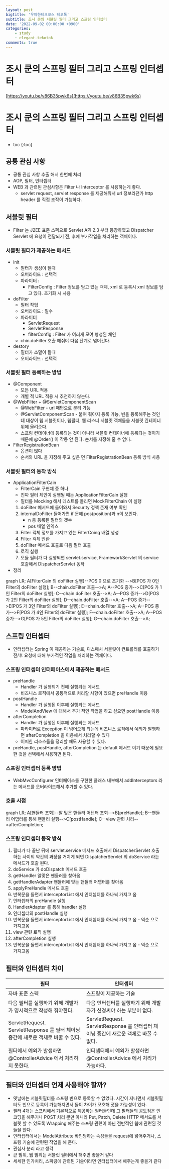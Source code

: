 ```yaml
---
layout: post
bigtitle: '우아한테크코스 테코톡'
subtitle: 조시 쿤의 서블릿 필터 그리고 스프링 인터셉터
date: '2022-09-02 00:00:00 +0900'
categories:
    - study
    - elegant-tekotok
comments: true
---
```


# 조시 쿤의 스프링 필터 그리고 스프링 인터셉터
[https://youtu.be/v86B35pwk6s](https://youtu.be/v86B35pwk6s)

# 조시 쿤의 스프링 필터 그리고 스프링 인터셉터
* toc
{:toc}

## 공통 관심 사항
+ 공통 관심 사항 추출 해서 한번에 처리
+ AOP, 필터, 인터셉터
+ WEB 과 관련된 관심사항은 Filter 나 Interceptor 를 사용하는게 좋다.
  + servlet request, servlet response 를 제공해줘서 url 정보라던가 http header 를 직접 조작이 가능하다.

## 서블릿 필터
+ Filter 는 J2EE 표준 스펙으로 Servlet API 2.3 부터 등장하였고 Dispatcher Servlet 에 요청이 전달되기 전, 후에 부가작업을 처리하는 객체이다.

### 서블릿 필터가 제공하는 메서드
+ init 
  + 필터가 생성이 될때 
  + 오버라이드 : 선택적
  + 파라미터 : 
    + FilterConfig : Filter 정보를 담고 있는 객체, xml 로 등록시 xml 정보를 담고 있다. 초기화 시 사용
+ doFilter
  + 필터 작업 
  + 오버라이드 : 필수
  + 파라미터 
    + ServletRequest
    + ServletResponse
    + filterConfig : Filter 가 여러개 모여 형성된 체인
  + chin.doFilter 호출 해줘야 다음 단계로 넘어간다.
+ destory
  + 필터가 소멸이 될때 
  + 오버라이드 : 선택적

### 서블릿 필터 등록하는 방법 
+ @Component
  + 모든 URL 적용 
  + 개별 적 URL 적용 시 추천하지 않는다.
+ @WebFilter + @ServletComponentScan
  + @WebFilter - url 패턴으로 분리 가능
  + @ServletComponentScan - 붙여 줘야지 등록 가능, 빈을 등록해주는 것인데 대상이 웹 서블릿이나, 웹필터, 웹 리스너 서블릿 객체들을 서블릿 컨테이너 위에 올려준다.
  + 스프링 컨테이너에 등록되는 것이 아니라 서블릿 컨테이너에 등록되는 것이기 때문에 @Order() 이 작동 안 된다. 순서를 지정해 줄 수 없다.
+ FilterRegistrationBean
  + 옵션이 많다
  + 순서와 URL 을 지정해 주고 싶은 면 FilterRegistrationBean 등록 방식 사용

### 서블릿 필터의 동작 방식
+ ApplicationFilterCain
  + FilterCain 구현체 중 하나
  + 진짜 필터 체인이 실행될 때는 ApplicationFilterCain 실행
  + 필터를 Mocking 해서 테스트를 돌리면 MockFilterChain 이 실행
  1. doFilter 메서드에 들어와서 Security 정책 존재 여부 확인
  2. internalDoFilter 들어가면 if 문에 pos(position)과 n이 보인다.
     + n 총 등록된 필터의 갯수
     + pos 배열 인덱스
  3. Filter 객체 정보를 가지고 있는 FilterCoing 배열 생성
  4. Filter 객체 반환
  5. doFilter 메서드 호출로 다음 필터 호출
  6. 로직 실행 
  7. 모들 필터가 다 실행되면 servlet.service, FrameworkServlet 의 service 호출해서 DispatcherServlet 동작
+ 정리

<div class="language-mermaid">
graph LR;
    A[FilterCain 의 doFilter 실행]--POS 0 으로 초기화 -->B[POS 가 0인 Filter의 doFilter 실행];
    B--chain.doFilter 호출-->A;
    A--POS 증가-->C[POS 가 1인 Filter의 doFilter 실행];
    C--chain.doFilter 호출-->A;
    A--POS 증가-->D[POS 가 2인 Filter의 doFilter 실행];
    D--chain.doFilter 호출-->A;
    A--POS 증가-->E[POS 가 3인 Filter의 doFilter 실행];
    E--chain.doFilter 호출-->A;
    A--POS 증가-->F[POS 가 4인 Filter의 doFilter 실행];
    F--chain.doFilter 호출-->A;
    A--POS 증가-->G[POS 가 5인 Filter의 doFilter 실행];
    G--chain.doFilter 호출-->A;
</div>

## 스프링 인터셉터
+ 인터셉터는 Spring 이 제공하는 기술로, 디스패처 서블릿이 컨트롤러를 호출하기 전/후 요청에 대해 부가적인 작업을 처리하는 객체이다.

### 스프링 인터셉터 인터페이스에서 제공하는 메서드
+ preHandle
  + Handler 가 실행되기 전에 실행되는 메서드
  + 비즈니스 로직에서 공통적으로 처리할 사항이 있으면 preHandle 이용
+ postHandle
  + Handler 가 실행된 이후에 실행되는 메서드
  + ModelAndView 에 대해서 추가 적인 작업을 하고 싶으면 postHandle 이용 
+ afterCompletion
  + Handler 가 실행된 이후에 실행되는 메서드
  + 파라미터로 Exception 이 넘어오게 되는데 비즈니스 로직에서 예외가 발행하면 afterCompletion 을 이용해서 처리할 수 있다
  + 어떠한 리소스들을 정리할 때도 사용할 수 있다.
+ preHandle, postHandle, afterCompletion 는 default 메서드 이기 때문에 필요한 것을 선택해서 사용하면 된다.

### 스프링 인터셉터 등록 방법
+ WebMvcConfigurer 인터페이스를 구현한 클래스 내부에서 addInterceptors 라는 메서드를 오버라이드해서 추가할 수 있다.

### 호출 시점

<div class="language-mermaid">
graph LR;
    A[핸들러 조회]--알 맞은 핸들러 어댑터 조회-->B[preHandle];
    B--핸들러 어댑터를 통해 핸들러 실행-->C[postHandle];
    C--view 관련 처리-->afterCompletion;
</div>

### 스프링 인터셉터 동작 방식
1. 필터가 다 끝난 뒤에 servlet.service 메서드 호출해서 DispatcherServlet 호출 하는 사이의 약간의 과정을 거치게 되면 DispatcherServlet 의 doService 라는 메서드가 호출 된다.
2. doService 가 doDispatch 메서드 호출
3. getHandler 알맞은 핸들러를 찾아옴 
4. getHandlerAdapter 핸들러에 맞는 핸들러 어뎁터를 찾아옴
5. applyPreHandle 메서드 호출
6. 반복문을 돌면서 interceptorList 에서 인터셉터를 하나씩 가지고 옴
7. 인터셉터의 preHandle 실행 
8. HandlerAdapter 를 통해 handler 실행
9. 인터셉터의 postHandle 실행 
10. 반복문을 돌면서 interceptorList 에서 인터셉터를 하나씩 가지고 옴  - 역순 으로 가지고옴
11. view 관련 로직 실행
12. afterCompletion 실행
13. 반복문을 돌면서 interceptorList 에서 인터셉터를 하나씩 가지고 옴  - 역순 으로 가지고옴

## 필터와 인터셉터 차이

| 필터                                                             | 인터셉터                                                             |
|----------------------------------------------------------------|------------------------------------------------------------------|
| 자바 표준 스펙                                                       | 스프링이 제공하는 기술                                                     |
| 다음 필터를 실행하기 위해 개발자가 명시적으로 작성해 줘야한다.                            | 다음 인터셉터를 실행하기 위해 개발자가 신경써야 하는 부분이 없다.                            |
| ServletRequest. ServletResponse 를 필터 체이닝 중간에 새로운 객체로 바꿀 수 있다.  | ServletRequest. ServletResponse 를 인터셉터 체이닝 중간에 새로운 객체로 바꿀 수 없다.  |
| 필터에서 예외가 발생하면 @ControllerAdvice 에서 처리하지 못한다.                   | 인터셉터에서 예외가 발생하면 @ControllerAdvice 에서 처리가 가능하다.                   |

## 필터와 인터셉터 언제 사용해야 할까?
+ 옛날에는 서블릿필터를 스프링 빈으로 등록할 수 없었다. 시간이 지나면서 서블릿필터도 빈으로 등록이 가능해지면서 둘이 차이가 모호해 졋을 가능성이 있다.
+ 필터 4개는 스프리에서 기본적으로 제공하는 필터들인데 그 필터들의 공토점은 인코딩을 해주거나 POST 처리 뿐만 아니라 Put, Patch, Delete HTTP 메서드를 서블릿 할 수 있도록 
Wrapping 해주는 스프링 관련이 아닌 전반적인 웹에 관련된 것들을 한다.
+ 인터셉터에서는 ModelAttribute 바인딩하는 속성들을 request에 넣어주거나, 스프링 기술에 관련된 작업을 해 준다.
+ 관심사 분리 라고 생각 
+ 큰 범위, 웹 범위는 서블릿 필터에서 해주면 좋을거 같다
+ 세세한 인가처리, 스피링에 관련된 기술이라면 인터셉터에서 해주는게 좋을거 같다





